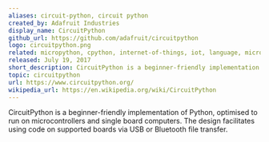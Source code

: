 ```yaml
---
aliases: circuit-python, circuit python
created_by: Adafruit Industries
display_name: CircuitPython
github_url: https://github.com/adafruit/circuitpython
logo: circuitpython.png
related: micropython, cpython, internet-of-things, iot, language, microcontroller, python
released: July 19, 2017
short_description: CircuitPython is a beginner-friendly implementation of Python, optimised to run on microcontrollers and single board computers.
topic: circuitpython
url: https://www.circuitpython.org/
wikipedia_url: https://en.wikipedia.org/wiki/CircuitPython
---
```

CircuitPython is a beginner-friendly implementation of Python, optimised to run on microcontrollers and single board computers. The design facilitates using code on supported boards via USB or Bluetooth file transfer.
